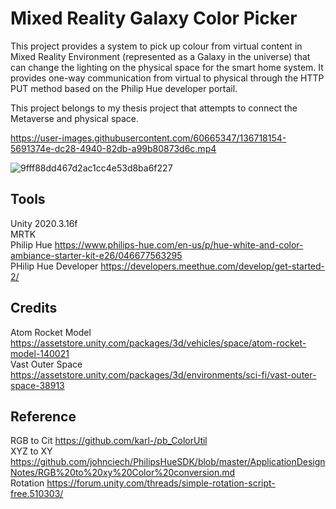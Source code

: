 # Mixed Reality Galaxy Color Picker
This project provides a system to pick up colour from virtual content in Mixed Reality Environment (represented as a Galaxy in the universe) that can change the lighting on the physical space for the smart home system. It provides one-way communication from virtual to physical through the HTTP PUT method based on the Philip Hue developer portail.

This project belongs to my thesis project that attempts to connect the Metaverse and physical space. 

https://user-images.githubusercontent.com/60665347/136718154-5691374e-dc28-4940-82db-a99b80873d6c.mp4

![9fff88dd467d2ac1cc4e53d8ba6f227](https://user-images.githubusercontent.com/60665347/148833538-5e4197f4-4263-456f-a8fe-ac4d2e505e05.jpg)


## Tools
Unity 2020.3.16f \
MRTK \
Philip Hue https://www.philips-hue.com/en-us/p/hue-white-and-color-ambiance-starter-kit-e26/046677563295 \
PHilip Hue Developer https://developers.meethue.com/develop/get-started-2/

## Credits
Atom Rocket Model https://assetstore.unity.com/packages/3d/vehicles/space/atom-rocket-model-140021 \
Vast Outer Space https://assetstore.unity.com/packages/3d/environments/sci-fi/vast-outer-space-38913

## Reference
RGB to Cit https://github.com/karl-/pb_ColorUtil \
XYZ to XY https://github.com/johnciech/PhilipsHueSDK/blob/master/ApplicationDesignNotes/RGB%20to%20xy%20Color%20conversion.md \
Rotation https://forum.unity.com/threads/simple-rotation-script-free.510303/ 

